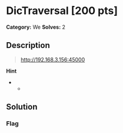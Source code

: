 # DicTraversal [200 pts]

**Category:** We
**Solves:** 2

## Description
>http://192.168.3.156:45000

**Hint**
* -

## Solution

### Flag

